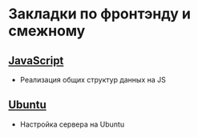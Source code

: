 # Закладки по фронтэнду и смежному

## [JavaScript](https://github.com/ev-shamko/bookmarks/blob/main/javascript.md)

* Реализация общих структур данных на JS

## [Ubuntu](https://github.com/ev-shamko/bookmarks/blob/master/ubuntu.md)

* Настройка сервера на Ubuntu
